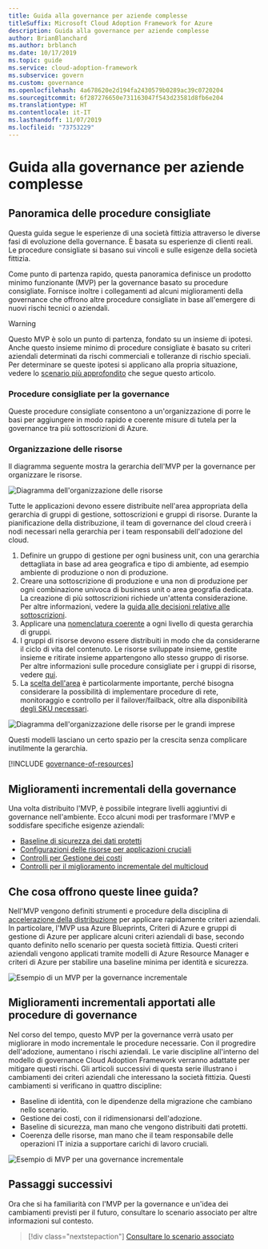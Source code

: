 ```yaml
---
title: Guida alla governance per aziende complesse
titleSuffix: Microsoft Cloud Adoption Framework for Azure
description: Guida alla governance per aziende complesse
author: BrianBlanchard
ms.author: brblanch
ms.date: 10/17/2019
ms.topic: guide
ms.service: cloud-adoption-framework
ms.subservice: govern
ms.custom: governance
ms.openlocfilehash: 4a678620e2d194fa2430579b0289ac39c0720204
ms.sourcegitcommit: 6f287276650e731163047f543d23581d8fb6e204
ms.translationtype: HT
ms.contentlocale: it-IT
ms.lasthandoff: 11/07/2019
ms.locfileid: "73753229"
---
```

# <a name="governance-guide-for-complex-enterprises"></a>Guida alla governance per aziende complesse

## <a name="overview-of-best-practices"></a>Panoramica delle procedure consigliate

Questa guida segue le esperienze di una società fittizia attraverso le diverse fasi di evoluzione della governance. È basata su esperienze di clienti reali. Le procedure consigliate si basano sui vincoli e sulle esigenze della società fittizia.

Come punto di partenza rapido, questa panoramica definisce un prodotto minimo funzionante (MVP) per la governance basato su procedure consigliate. Fornisce inoltre i collegamenti ad alcuni miglioramenti della governance che offrono altre procedure consigliate in base all'emergere di nuovi rischi tecnici o aziendali.

> [!WARNING]
> Questo MVP è solo un punto di partenza, fondato su un insieme di ipotesi. Anche questo insieme minimo di procedure consigliate è basato su criteri aziendali determinati da rischi commerciali e tolleranze di rischio speciali. Per determinare se queste ipotesi si applicano alla propria situazione, vedere lo [scenario più approfondito](./narrative.md) che segue questo articolo.

### <a name="governance-best-practices"></a>Procedure consigliate per la governance

Queste procedure consigliate consentono a un'organizzazione di porre le basi per aggiungere in modo rapido e coerente misure di tutela per la governance tra più sottoscrizioni di Azure.

### <a name="resource-organization"></a>Organizzazione delle risorse

Il diagramma seguente mostra la gerarchia dell'MVP per la governance per organizzare le risorse.

![Diagramma dell'organizzazione delle risorse](../../../_images/govern/resource-organization.png)

Tutte le applicazioni devono essere distribuite nell'area appropriata della gerarchia di gruppi di gestione, sottoscrizioni e gruppi di risorse. Durante la pianificazione della distribuzione, il team di governance del cloud creerà i nodi necessari nella gerarchia per i team responsabili dell'adozione del cloud.

1. Definire un gruppo di gestione per ogni business unit, con una gerarchia dettagliata in base ad area geografica e tipo di ambiente, ad esempio ambiente di produzione o non di produzione.
2. Creare una sottoscrizione di produzione e una non di produzione per ogni combinazione univoca di business unit o area geografia dedicata. La creazione di più sottoscrizioni richiede un'attenta considerazione. Per altre informazioni, vedere la [guida alle decisioni relative alle sottoscrizioni](../../../decision-guides/subscriptions/index.md).
3. Applicare una [nomenclatura coerente](../../../ready/azure-best-practices/naming-and-tagging.md) a ogni livello di questa gerarchia di gruppi.
4. I gruppi di risorse devono essere distribuiti in modo che da considerarne il ciclo di vita del contenuto. Le risorse sviluppate insieme, gestite insieme e ritirate insieme appartengono allo stesso gruppo di risorse. Per altre informazioni sulle procedure consigliate per i gruppi di risorse, vedere [qui](../../../decision-guides/resource-consistency/index.md).
5. La [scelta dell'area](../../../decision-guides/regions/index.md) è particolarmente importante, perché bisogna considerare la possibilità di implementare procedure di rete, monitoraggio e controllo per il failover/failback, oltre alla disponibilità [degli SKU necessari](https://azure.microsoft.com/global-infrastructure/services).

![Diagramma dell'organizzazione delle risorse per le grandi imprese](../../../_images/govern/large-enterprise-resource-organization.png)

Questi modelli lasciano un certo spazio per la crescita senza complicare inutilmente la gerarchia.

[!INCLUDE [governance-of-resources](../../../../includes/caf-governance-of-resources.md)]

<!-- See comments for suggestion to possibly add here -->

## <a name="incremental-governance-improvements"></a>Miglioramenti incrementali della governance

Una volta distribuito l'MVP, è possibile integrare livelli aggiuntivi di governance nell'ambiente. Ecco alcuni modi per trasformare l'MVP e soddisfare specifiche esigenze aziendali:

- [Baseline di sicurezza dei dati protetti](./security-baseline-improvement.md)
- [Configurazioni delle risorse per applicazioni cruciali](./resource-consistency-improvement.md)
- [Controlli per Gestione dei costi](./cost-management-improvement.md)
- [Controlli per il miglioramento incrementale del multicloud](./multicloud-improvement.md)

<!-- markdownlint-disable MD026 -->

## <a name="what-does-this-guidance-provide"></a>Che cosa offrono queste linee guida?

Nell'MVP vengono definiti strumenti e procedure della disciplina di [accelerazione della distribuzione](../../deployment-acceleration/index.md) per applicare rapidamente criteri aziendali. In particolare, l'MVP usa Azure Blueprints, Criteri di Azure e gruppi di gestione di Azure per applicare alcuni criteri aziendali di base, secondo quanto definito nello scenario per questa società fittizia. Questi criteri aziendali vengono applicati tramite modelli di Azure Resource Manager e criteri di Azure per stabilire una baseline minima per identità e sicurezza.

![Esempio di un MVP per la governance incrementale](../../../_images/govern/governance-mvp.png)

## <a name="incremental-improvements-to-governance-practices"></a>Miglioramenti incrementali apportati alle procedure di governance

Nel corso del tempo, questo MVP per la governance verrà usato per migliorare in modo incrementale le procedure necessarie. Con il progredire dell'adozione, aumentano i rischi aziendali. Le varie discipline all'interno del modello di governance Cloud Adoption Framework verranno adattate per mitigare questi rischi. Gli articoli successivi di questa serie illustrano i cambiamenti dei criteri aziendali che interessano la società fittizia. Questi cambiamenti si verificano in quattro discipline:

- Baseline di identità, con le dipendenze della migrazione che cambiano nello scenario.
- Gestione dei costi, con il ridimensionarsi dell'adozione.
- Baseline di sicurezza, man mano che vengono distribuiti dati protetti.
- Coerenza delle risorse, man mano che il team responsabile delle operazioni IT inizia a supportare carichi di lavoro cruciali.

![Esempio di MVP per una governance incrementale](../../../_images/govern/governance-improvement-large.png)

## <a name="next-steps"></a>Passaggi successivi

Ora che si ha familiarità con l'MVP per la governance e un'idea dei cambiamenti previsti per il futuro, consultare lo scenario associato per altre informazioni sul contesto.

> [!div class="nextstepaction"]
> [Consultare lo scenario associato](./narrative.md)
